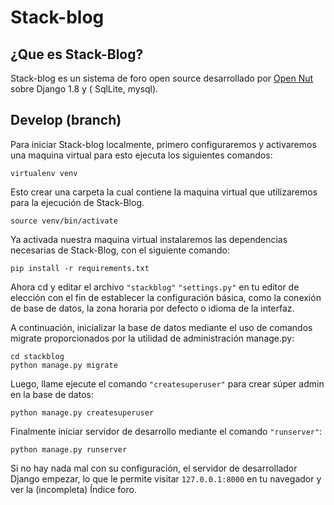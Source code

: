 # Stack-blog

## ¿Que es Stack-Blog?

Stack-blog es un sistema de foro open source desarrollado por [Open Nut](http://opennut.net) sobre Django 1.8 y ( SqlLite, mysql).

## Develop (branch)

Para iniciar Stack-blog localmente, primero configuraremos y activaremos una maquina virtual para esto ejecuta los siguientes comandos:

```
virtualenv venv
```

Esto crear una carpeta la cual contiene la maquina virtual que utilizaremos para la ejecución de Stack-Blog.

```
source venv/bin/activate
```

Ya activada nuestra maquina virtual instalaremos las dependencias necesarias de Stack-Blog, con el siguiente comando:

```
pip install -r requirements.txt
```

Ahora cd y editar el archivo `"stackblog"` `"settings.py"` en tu editor de elección con el fin de establecer la configuración básica, como la conexión de base de datos, la zona horaria por defecto o idioma de la interfaz.

A continuación, inicializar la base de datos mediante el uso de comandos migrate proporcionados por la utilidad de administración manage.py:

```
cd stackblog
python manage.py migrate

```

Luego, llame ejecute el comando `"createsuperuser"` para crear súper admin en la base de datos:

```
python manage.py createsuperuser
```

Finalmente iniciar servidor de desarrollo mediante el comando `"runserver"`:

```
python manage.py runserver
```

Si no hay nada mal con su configuración, el servidor de desarrollador Django empezar, lo que le permite visitar `127.0.0.1:8000` en tu navegador y ver la (incompleta) Índice foro.




